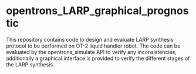 # opentrons_LARP_graphical_prognostic
This repository contains code to design and evaluate LARP synthesis protocol to be performed on OT-2 liquid handler robot. The code can be evaluated by the opentrons_simulate API to verify any inconsistencies, additionally a graphical interface is provided to verify the different stages of the LARP synthesis.
